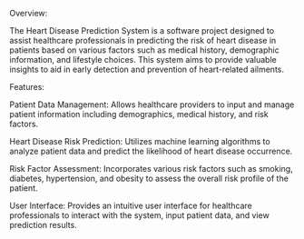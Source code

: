 Overview:

The Heart Disease Prediction System is a software project designed to assist healthcare professionals in predicting the risk of heart disease in patients based on various factors such as medical history, demographic information, and lifestyle choices. This system aims to provide valuable insights to aid in early detection and prevention of heart-related ailments.

Features:

Patient Data Management: Allows healthcare providers to input and manage patient information including demographics, medical history, and risk factors.

Heart Disease Risk Prediction: Utilizes machine learning algorithms to analyze patient data and predict the likelihood of heart disease occurrence.

Risk Factor Assessment: Incorporates various risk factors such as smoking, diabetes, hypertension, and obesity to assess the overall risk profile of the patient.

User Interface: Provides an intuitive user interface for healthcare professionals to interact with the system, input patient data, and view prediction results.

